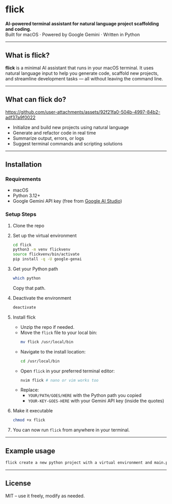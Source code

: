 
# flick  
**AI-powered terminal assistant for natural language project scaffolding and coding.**  
Built for macOS · Powered by Google Gemini · Written in Python

---

## What is flick?

**flick** is a minimal AI assistant that runs in your macOS terminal. It uses natural language input to help you generate code, scaffold new projects, and streamline development tasks — all without leaving the command line.

---

## What can flick do?


https://github.com/user-attachments/assets/92f21fa0-504b-4997-84b2-adf37a9f0022


- Initialize and build new projects using natural language  
- Generate and refactor code in real time  
- Summarize output, errors, or logs  
- Suggest terminal commands and scripting solutions  

---

## Installation

### Requirements

- macOS  
- Python 3.12+  
- Google Gemini API key (free from [Google AI Studio](https://makersuite.google.com/))

### Setup Steps

1. Clone the repo  

2. Set up the virtual environment  
   ```bash
   cd flick
   python3 -m venv flickvenv
   source flickvenv/bin/activate
   pip install -q -U google-genai
   ```

3. Get your Python path  
   ```bash
   which python
   ```
   Copy that path.

4. Deactivate the environment  
   ```bash
   deactivate
   ```

5. Install flick  
   - Unzip the repo if needed.  
   - Move the `flick` file to your local bin:  
     ```bash
     mv flick /usr/local/bin
     ```
   - Navigate to the install location:  
     ```bash
     cd /usr/local/bin
     ```
   - Open `flick` in your preferred terminal editor:  
     ```bash
     nvim flick # nano or vim works too
     ```
   - Replace:  
     - `YOUR/PATH/GOES/HERE` with the Python path you copied  
     - `YOUR-KEY-GOES-HERE` with your Gemini API key (inside the quotes)

6. Make it executable  
   ```bash
   chmod +x flick
   ```

7. You can now run `flick` from anywhere in your terminal.

---

## Example usage

```bash
flick create a new python project with a virtual environment and main.py
```

---

## License

MIT – use it freely, modify as needed.

